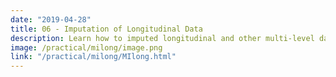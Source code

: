 ```yaml
---
date: "2019-04-28"
title: 06 - Imputation of Longitudinal Data
description: Learn how to imputed longitudinal and other multi-level data.
image: /practical/milong/image.png
link: "/practical/milong/MIlong.html"
---
```

